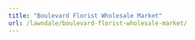 ```yaml
---
title: "Boulevard Florist Wholesale Market"
url: /lawndale/boulevard-florist-wholesale-market/
---
```

